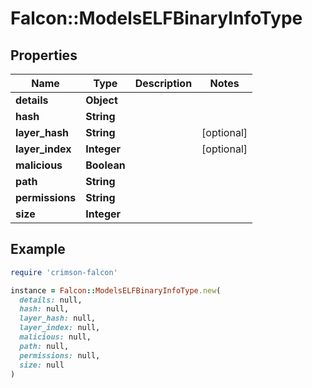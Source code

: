 # Falcon::ModelsELFBinaryInfoType

## Properties

| Name | Type | Description | Notes |
| ---- | ---- | ----------- | ----- |
| **details** | **Object** |  |  |
| **hash** | **String** |  |  |
| **layer_hash** | **String** |  | [optional] |
| **layer_index** | **Integer** |  | [optional] |
| **malicious** | **Boolean** |  |  |
| **path** | **String** |  |  |
| **permissions** | **String** |  |  |
| **size** | **Integer** |  |  |

## Example

```ruby
require 'crimson-falcon'

instance = Falcon::ModelsELFBinaryInfoType.new(
  details: null,
  hash: null,
  layer_hash: null,
  layer_index: null,
  malicious: null,
  path: null,
  permissions: null,
  size: null
)
```

